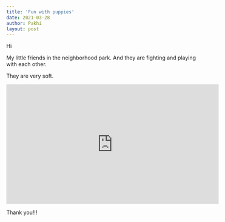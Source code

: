 ```yaml
---
title: 'Fun with puppies'
date: 2021-03-28
author: Pakhi
layout: post
---
```


Hi

My little friends in the neighborhood park. And they are fighting and playing with each other.

They are very soft.


<iframe width="560" height="315" src="https://www.youtube.com/embed/_2iJ8dYDD-c" title="YouTube video player" frameborder="0" allow="accelerometer; autoplay; clipboard-write; encrypted-media; gyroscope; picture-in-picture" allowfullscreen></iframe>


Thank you!!!



